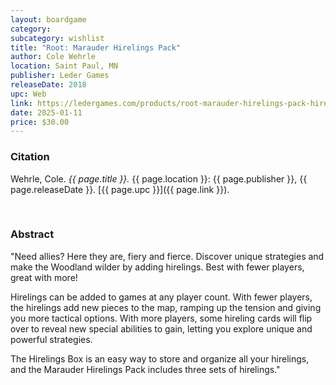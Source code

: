 ```yaml
---
layout: boardgame
category:
subcategory: wishlist
title: "Root: Marauder Hirelings Pack"
author: Cole Wehrle
location: Saint Paul, MN
publisher: Leder Games
releaseDate: 2018
upc: Web
link: https://ledergames.com/products/root-marauder-hirelings-pack-hireling-box
date: 2025-01-11
price: $30.00
---
```


### Citation

Wehrle, Cole. *{{ page.title }}.* {{ page.location }}: {{ page.publisher }}, {{ page.releaseDate }}. [{{ page.upc }}]({{ page.link }}).

<br>


### Abstract

"Need allies? Here they are, fiery and fierce. Discover unique strategies and make the Woodland wilder by adding hirelings. Best with fewer players, great with more!

Hirelings can be added to games at any player count. With fewer players, the hirelings add new pieces to the map, ramping up the tension and giving you more tactical options. With more players, some hireling cards will flip over to reveal new special abilities to gain, letting you explore unique and powerful strategies.

The Hirelings Box is an easy way to store and organize all your hirelings, and the Marauder Hirelings Pack includes three sets of hirelings."
